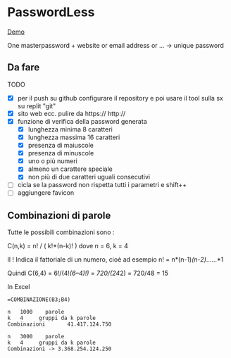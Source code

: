 # PasswordLess
[Demo](https://archistico.github.io/PasswordLess/)

One masterpassword + website or email address or ... -> unique password

## Da fare
TODO
 - [X] per il push su github configurare il repository e poi usare il tool sulla sx su replit "git"
 - [X] sito web ecc. pulire da https:// http://
 - [X] funzione di verifica della password generata
    - [X] lunghezza minima 8 caratteri
    - [X] lunghezza massima 16 caratteri
    - [X] presenza di maiuscole
    - [X] presenza di minuscole
    - [X] uno o più numeri
    - [X] almeno un carattere speciale
    - [X] non più di due caratteri uguali consecutivi
 - [ ] cicla se la password non rispetta tutti i parametri e shift++
 - [ ] aggiungere favicon

## Combinazioni di parole

Tutte le possibili combinazioni sono :

C(n,k) = n! / ( k!*(n-k)! )
dove n = 6, k = 4

Il ! Indica il fattoriale di un numero, cioè ad esempio n! = n*(n-1)*(n-2)*……*1

Quindi C(6,4) = 6!/(4!*(6–4)!) = 720/(24*2) = 720/48 = 15

In Excel
```
=COMBINAZIONE(B3;B4)

n	1000	parole
k	4	  gruppi da k parole
Combinazioni       41.417.124.750

n	3000	parole
k	4	  gruppi da k parole
Combinazioni -> 3.368.254.124.250
```